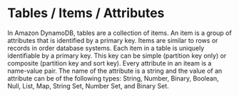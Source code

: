 # Tables / Items / Attributes

In Amazon DynamoDB, tables are a collection of items. An item is a group of attributes that is identified by a primary key. Items are similar to rows or records in order database systems. Each item in a table is uniquely identifiable by a primary key. This key can be simple (partition key only) or composite (partition key and sort key). Every attribute in an iteam is a name-value pair. The name of the attribute is a string and the value of an attribute can be of the following types: String, Number, Binary, Boolean, Null, List, Map, String Set, Number Set, and Binary Set.
